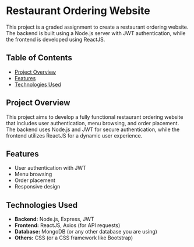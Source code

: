 # Restaurant Ordering Website

This project is a graded assignment to create a restaurant ordering website. The backend is built using a Node.js server with JWT authentication, while the frontend is developed using ReactJS.

## Table of Contents

- [Project Overview](#project-overview)
- [Features](#features)
- [Technologies Used](#technologies-used)


## Project Overview

This project aims to develop a fully functional restaurant ordering website that includes user authentication, menu browsing, and order placement. The backend uses Node.js and JWT for secure authentication, while the frontend utilizes ReactJS for a dynamic user experience.

## Features

- User authentication with JWT
- Menu browsing
- Order placement
- Responsive design

## Technologies Used

- **Backend:** Node.js, Express, JWT
- **Frontend:** ReactJS, Axios (for API requests)
- **Database:** MongoDB (or any other database you are using)
- **Others:** CSS (or a CSS framework like Bootstrap)
